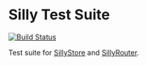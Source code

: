 # Silly Test Suite

[![Build Status](https://travis-ci.org/MattStypa/silly-test-suite.svg?branch=master)](https://travis-ci.org/MattStypa/silly-test-suite)

Test suite for [SillyStore](https://github.com/MattStypa/sillystore) and [SillyRouter](https://github.com/MattStypa/sillyrouter).
